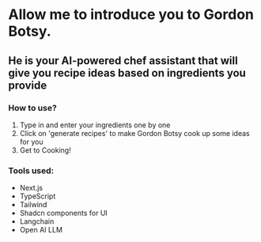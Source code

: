 # Allow me to introduce you to Gordon Botsy.

## He is your AI-powered chef assistant that will give you recipe ideas based on ingredients you provide

### How to use?

1. Type in and enter your ingredients one by one
2. Click on 'generate recipes' to make Gordon Botsy cook up some ideas for you
3. Get to Cooking!

### Tools used:

- Next.js
- TypeScript
- Tailwind
- Shadcn components for UI
- Langchain
- Open AI LLM
